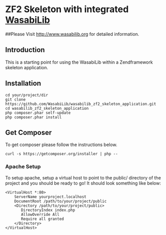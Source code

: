 ZF2 Skeleton with integrated [WasabiLib](http://www.wasabilib.org)
=======================
##Please Visit http://www.wasabilib.org for detailed information.

Introduction
------------
This is a starting point for using the WasabiLib within a Zendframework skeleton application.

Installation
------------
    cd your/project/dir
    git clone https://github.com/WasabiLib/wasabilib_zf2_skeleton_application.git
    cd wasabilib_zf2_skeleton_application
    php composer.phar self-update
    php composer.phar install

Get Composer
----------------------------
To get composer please follow the instructions below.

    curl -s https://getcomposer.org/installer | php --

### Apache Setup

To setup apache, setup a virtual host to point to the public/ directory of the
project and you should be ready to go! It should look something like below:

    <VirtualHost *:80>
        ServerName yourproject.localhost
        DocumentRoot /path/to/your/project/public
        <Directory /path/to/your/project/public>
           DirectoryIndex index.php
           AllowOverride All
           Require all granted
        </Directory>
    </VirtualHost>
